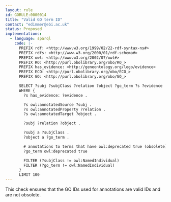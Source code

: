```yaml
---
layout: rule
id: GORULE:0000014
title: "Valid GO term ID"
contact: "edimmer@ebi.ac.uk"
status: Proposed
implementations:
  - language: sparql
    code: |-
      PREFIX rdf: <http://www.w3.org/1999/02/22-rdf-syntax-ns#>
      PREFIX rdfs: <http://www.w3.org/2000/01/rdf-schema#>
      PREFIX owl: <http://www.w3.org/2002/07/owl#>
      PREFIX RO: <http://purl.obolibrary.org/obo/RO_>
      PREFIX has_evidence: <http://geneontology.org/lego/evidence>
      PREFIX ECO: <http://purl.obolibrary.org/obo/ECO_>
      PREFIX GO: <http://purl.obolibrary.org/obo/GO_>

      SELECT ?subj ?subjClass ?relation ?object ?go_term ?s ?evidence
      WHERE {
        ?s has_evidence: ?evidence .

        ?s owl:annotatedSource ?subj .
        ?s owl:annotatedProperty ?relation .
        ?s owl:annotatedTarget ?object .

        ?subj ?relation ?object .

        ?subj a ?subjClass .
        ?object a ?go_term .

        # annotations to terms that have owl:deprecated true (obsolete)
        ?go_term owl:deprecated true

        FILTER (?subjClass != owl:NamedIndividual)
        FILTER (?go_term != owl:NamedIndividual)
      }
      LIMIT 100
---
```

This check ensures that the GO IDs used for annotations are valid IDs
and are not obsolete.
